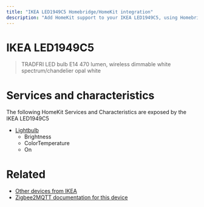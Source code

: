 ```yaml
---
title: "IKEA LED1949C5 Homebridge/HomeKit integration"
description: "Add HomeKit support to your IKEA LED1949C5, using Homebridge, Zigbee2MQTT and homebridge-z2m."
---
```

<!---
This file has been GENERATED using src/docgen/docgen.ts
DO NOT EDIT THIS FILE MANUALLY!
-->
# IKEA LED1949C5
> TRADFRI LED bulb E14 470 lumen, wireless dimmable white spectrum/chandelier opal white


# Services and characteristics
The following HomeKit Services and Characteristics are exposed by
the IKEA LED1949C5

* [Lightbulb](../../light.md)
  * Brightness
  * ColorTemperature
  * On


# Related
* [Other devices from IKEA](../index.md#ikea)
* [Zigbee2MQTT documentation for this device](https://www.zigbee2mqtt.io/devices/LED1949C5.html)